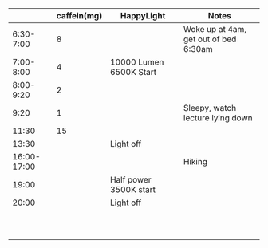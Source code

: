 

|             | caffein(mg) | HappyLight              | Notes                                 |
| ----------- | ----------- | ----------------------- | ------------------------------------- |
| 6:30-7:00   | 8           |                         | Woke up at 4am, get out of bed 6:30am |
| 7:00-8:00   | 4           | 10000 Lumen 6500K Start |                                       |
| 8:00-9:20   | 2           |                         |                                       |
| 9:20        | 1           |                         | Sleepy, watch lecture lying down      |
| 11:30       | 15          |                         |                                       |
| 13:30       |             | Light off               |                                       |
| 16:00-17:00 |             |                         | Hiking                                |
| 19:00       |             | Half power 3500K start  |                                       |
| 20:00       |             | Light off               |                                       |
|             |             |                         |                                       |
|             |             |                         |                                       |
|             |             |                         |                                       |
|             |             |                         |                                       |
|             |             |                         |                                       |
|             |             |                         |                                       |
|             |             |                         |                                       |
|             |             |                         |                                       |
|             |             |                         |                                       |
|             |             |                         |                                       |

